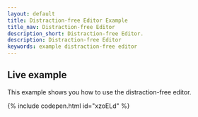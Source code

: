 ```yaml
---
layout: default
title: Distraction-free Editor Example
title_nav: Distraction-free Editor
description_short: Distraction-free Editor.
description: Distraction-free Editor
keywords: example distraction-free editor
---
```


## Live example

This example shows you how to use the distraction-free editor.

{% include codepen.html id="xzoELd" %}
